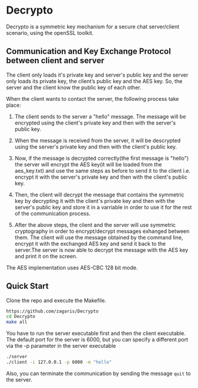 # Decrypto

Decrypto is a symmetric key mechanism for a secure chat server/client scenario, using the openSSL toolkit.


## Communication and Key Exchange Protocol between client and server


The client only loads it's private key and server's public key and the server only loads its private key, the client’s public key and the AES key.
So, the server and the client know the public key of each other. 

When the client wants to contact the server, the following process take place:

1) The client sends to the server a "hello" message. The message will be encrypted using the client's private key and then with the server's public key.

2) When the message is received from the server, it will be descrypted using the server's private key and then with the client's public key.

3) Now, if the message is decrypted correctly(the first message is "hello") the server will encrypt the AES key(it will be loaded from the aes_key.txt) and use the same steps as before to send it to the client i.e. encrypt it with the server's private key and then with the client's public key.

4) Then, the client will decrypt the message that contains the symmetric key by decrypting it with the client's private key and then with the server's public key and store it in a varriable in order to use it for the rest of the communication process.

5) After the above steps, the client and the server will use symmetric cryptography in order to encrypt/decrypt messages exhanged between them. The client will use the message obtained by the command line, encrypt it with the exchanged AES key and send it back to the server.The server is now able to decrypt the message with the AES key and print it on the screen.

The AES implementation uses AES-CBC 128 bit mode.


## Quick Start

Clone the repo and execute the Makefile.

```bash
https://github.com/zagaris/Decrypto
cd Decrypto
make all
```
You have to run the server executable first and then the client executable.
The default port for the server is 6000, but you can specify a different port via the -p parameter in the server executable

```bash
./server
./client -i 127.0.0.1 -p 6000 -m "hello"
```
Also, you can terminate the communication by sending the message `quit` to the server.
